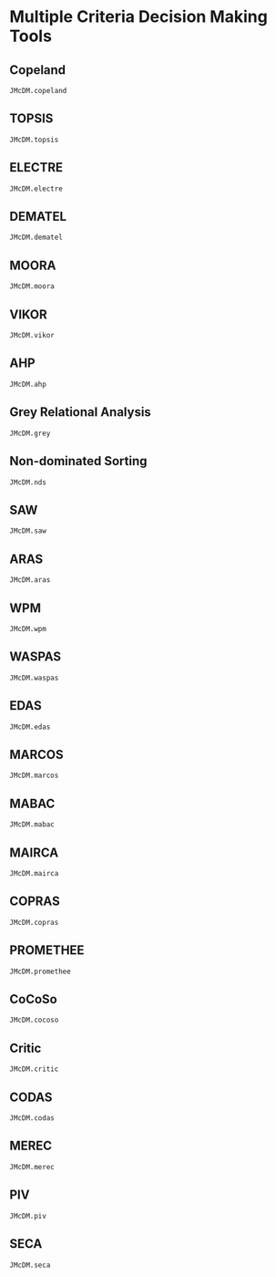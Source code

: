 # Multiple Criteria Decision Making Tools


## Copeland
```@docs
JMcDM.copeland
```


## TOPSIS
```@docs
JMcDM.topsis
```


## ELECTRE
```@docs
JMcDM.electre
```


## DEMATEL
```@docs
JMcDM.dematel
```


## MOORA
```@docs
JMcDM.moora
```


## VIKOR
```@docs
JMcDM.vikor
```


## AHP
```@docs
JMcDM.ahp
```


## Grey Relational Analysis
```@docs
JMcDM.grey
```

## Non-dominated Sorting
```@docs
JMcDM.nds
```

## SAW
```@docs
JMcDM.saw
```

## ARAS
```@docs
JMcDM.aras
```

## WPM
```@docs
JMcDM.wpm
```

## WASPAS
```@docs
JMcDM.waspas
```


## EDAS
```@docs
JMcDM.edas
```

## MARCOS
```@docs
JMcDM.marcos
```

## MABAC
```@docs
JMcDM.mabac
```

## MAIRCA
```@docs
JMcDM.mairca
```


## COPRAS
```@docs
JMcDM.copras
```

## PROMETHEE
```@docs
JMcDM.promethee
```


## CoCoSo
```@docs
JMcDM.cocoso
```

## Critic
```@docs
JMcDM.critic
```


## CODAS
```@docs
JMcDM.codas
```

## MEREC
```@docs
JMcDM.merec
```

## PIV 
```@docs
JMcDM.piv
```

## SECA
```@docs
JMcDM.seca
```

